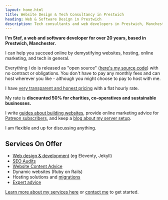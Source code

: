 ```yaml
---
layout: home.html
title: Website Design & Tech Consultancy in Prestwich
heading: Web & Software Design in Prestwich
description: Tech consultants and web developers in Prestwich, Manchester
---
```


**I'm Stef, a web and software developer for over 20 years, based in Prestwich, Manchester.**

I can help you succeed online by demystifying websites, hosting, online marketing, and tech in general.

Everything I do is released as "open source" ([here's my source code](https://git.chobble.com)) with no contract or obligations. You don't have to pay any monthly fees and can host wherever you like - although you might choose to pay to host with me.

I have [very transparent and honest pricing](/prices/) with a flat hourly rate.

My rate is **discounted 50% for charities, co-operatives and sustainable businesses.**

I write [guides about building websites](/guides/), provide online marketing advice for [Patreon subscribers](/services/patreon/), and keep a [blog about my server setup](https://blog.chobble.com).

I am flexible and up for discussing anything.

## Services On Offer

- [Web design & development](/services/static-websites/) (eg Eleventy, Jekyll)
- [SEO Audits](/services/seo-audits/)
- [Website Content Advice](/services/website-content-advice/)
- Dynamic websites (Ruby on Rails)
- Hosting solutions and [migrations](/services/website-migrations/)
- [Expert advice](/services/technical-advice/)

[Learn more about my services here](/services/) or [contact me](/contact/) to get started.
